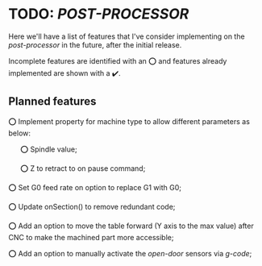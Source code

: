 
# TODO: *POST-PROCESSOR*

Here we'll have a list of features that I've consider implementing on the *post-processor* in the future, after the initial release.

Incomplete features are identified with an :o: and features already implemented are shown with a :heavy_check_mark:.

## Planned features

<!-- #Use :o: for incomplete tasks and :heavy_check_mark: for completed ones --> 
⭕ Implement property for machine type to allow different parameters as below:
    
&nbsp;&nbsp;&nbsp;&nbsp;&nbsp;&nbsp;⭕ Spindle value;

&nbsp;&nbsp;&nbsp;&nbsp;&nbsp;&nbsp;⭕ Z to retract to on pause command;
    
⭕ Set G0 feed rate on option to replace G1 with G0;

⭕ Update onSection() to remove redundant code;

⭕ Add an option to move the table forward (Y axis to the max value) after CNC to make the machined part more accessible;

⭕ Add an option to manually activate the *open-door* sensors via *g-code*;
